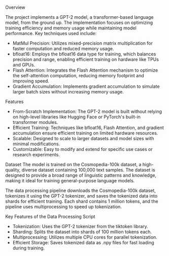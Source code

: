 Overview

The project implements a GPT-2 model, a transformer-based language model, from the ground up. The implementation focuses on optimizing training efficiency and memory usage while maintaining model performance. Key techniques used include:

- MatMul Precision: Utilizes mixed-precision matrix multiplication for faster computation and reduced memory usage.
- bfloat16: Employs the bfloat16 data type for training, which balances precision and range, enabling efficient training on hardware like TPUs and GPUs.
- Flash Attention: Integrates the Flash Attention mechanism to optimize the self-attention computation, reducing memory footprint and improving speed.
- Gradient Accumulation: Implements gradient accumulation to simulate larger batch sizes without increasing memory usage.

Features
- From-Scratch Implementation: The GPT-2 model is built without relying on high-level libraries like Hugging Face or PyTorch's built-in transformer modules.
- Efficient Training: Techniques like bfloat16, Flash Attention, and gradient accumulation ensure efficient training on limited hardware resources.
- Scalable: Designed to scale to larger datasets and model sizes with minimal modifications.
- Customizable: Easy to modify and extend for specific use cases or research experiments.

Dataset
The model is trained on the Cosmopedia-100k dataset, a high-quality, diverse dataset containing 100,000 text samples. The dataset is designed to provide a broad range of linguistic patterns and knowledge, making it ideal for training general-purpose language models.

The data processing pipeline downloads the Cosmopedia-100k dataset, tokenizes it using the GPT-2 tokenizer, and saves the tokenized data into shards for efficient training. Each shard contains 1 million tokens, and the pipeline uses multiprocessing to speed up tokenization.

Key Features of the Data Processing Script
- Tokenization: Uses the GPT-2 tokenizer from the tiktoken library.
- Sharding: Splits the dataset into shards of 100 million tokens each.
- Multiprocessing: Utilizes multiple CPU cores for parallel tokenization.
- Efficient Storage: Saves tokenized data as .npy files for fast loading during training.
